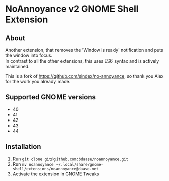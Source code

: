 # NoAnnoyance v2 GNOME Shell Extension

## About
Another extension, that removes the 'Window is ready' notification and puts the window into focus.  
In contrast to all the other extensions, this uses ES6 syntax and is actively maintained.

This is a fork of https://github.com/sindex/no-annoyance, so thank you Alex for the work you already made.

## Supported GNOME versions
- 40
- 41
- 42
- 43
- 44

## Installation
1. Run `git clone git@github.com:bdaase/noannoyance.git`
2. Run `mv noannoyance ~/.local/share/gnome-shell/extensions/noannoyance@daase.net`
3. Activate the extension in GNOME Tweaks

